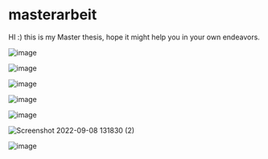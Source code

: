 # masterarbeit
HI :) 
this is my Master thesis, hope it might help you in your own endeavors.

![image](https://user-images.githubusercontent.com/35637877/189108656-9ca06d18-bc90-47e7-965c-ef4bda540873.png)


![image](https://user-images.githubusercontent.com/35637877/189108767-c019ab98-76f9-40a4-a8dc-66465e7ed33b.png)



![image](https://user-images.githubusercontent.com/35637877/189108830-efde3b0f-89fe-449f-bbf9-280721ffd675.png)



![image](https://user-images.githubusercontent.com/35637877/189108872-f55fbdb3-6394-415f-b40b-c4bc63095d1a.png)



![image](https://user-images.githubusercontent.com/35637877/189108897-5fa1448f-5fa6-4fed-adc8-abef8a5b2cca.png)

![Screenshot 2022-09-08 131830 (2)](https://user-images.githubusercontent.com/35637877/189109285-175bfe1f-69c7-40c4-8763-5b6b5b4082de.jpg)


![image](https://user-images.githubusercontent.com/35637877/189109323-ed8ee567-9059-42d3-8438-2e00684e0ee2.png)
